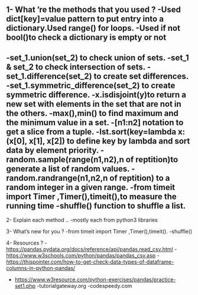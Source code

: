 1- What ’re the methods that you used ?
-Used dict[key]=value pattern to put entry into a dictionary.Used range() for loops.
-Used if not bool()to check a dictionary is empty or not
-
-set_1.union(set_2) to check union of sets.
-set_1 & set_2 to check intersection of sets.
-set_1.difference(set_2) to create set differences.
-set_1.symmetric_difference(set_2) to create symmetric difference.
-x.isdisjoint(y)to return a new set with elements in the set that are not in the others.
-max(),min() to find maximum and the minimum value in a set.
-[n1:n2] notation to get a slice from a tuple.
-lst.sort(key=lambda x: (x[0], x[1], x[2]) to define key by lambda and sort data by element priority.
-random.sample(range(n1,n2),n of reptition)to generate a list of random values.
-random.randrange(n1,n2,n of reptition) to a random integer in a given range.
-from timeit import Timer ,Timer(),timeit(),to measure the running time
-shuffle() function to shuffle a list.
-
2- Explain each method ..
-mostly each from python3 libraries


3- What’s new for you ?
-from timeit import Timer ,Timer(),timeit().
-shuffle()


4- Resources ? 
-https://pandas.pydata.org/docs/reference/api/pandas.read_csv.html
-https://www.w3schools.com/python/pandas/pandas_csv.asp
-https://thispointer.com/how-to-get-check-data-types-of-dataframe-columns-in-python-pandas/
- https://www.w3resource.com/python-exercises/pandas/practice-set1.php
-tutorialgateway.org
-codespeedy.com
